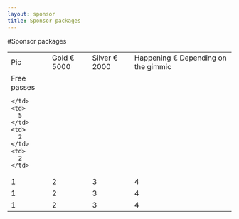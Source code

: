 ```yaml
---
layout: sponsor
title: Sponsor packages
---
```

#Sponsor packages


<table>
  <tr>
    <td>
      Pic
    </td>
    <td>
      Gold
      € 5000
    </td>
    <td>
      Silver
      € 2000
    </td>
    <td>
      Happening
      € Depending on the gimmic
    </td>
  </tr>
  <tr>
    <td>
      Free passes

    </td>
    <td>
      5
    </td>
    <td>
      2
    </td>
    <td>
      2
    </td>
  </tr>
  <tr>
    <td>
      1
    </td>
    <td>
      2
    </td>
    <td>
      3
    </td>
    <td>
      4
    </td>
  </tr>
  <tr>
    <td>
      1
    </td>
    <td>
      2
    </td>
    <td>
      3
    </td>
    <td>
      4
    </td>
  </tr>
  <tr>
    <td>
      1
    </td>
    <td>
      2
    </td>
    <td>
      3
    </td>
    <td>
      4
    </td>
  </tr>
</table>


